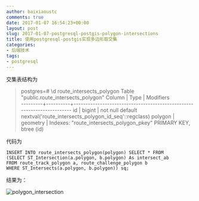 ```yaml
---
author: baixiaoustc
comments: true
date: 2017-01-07 16:54:23+00:00
layout: post
slug: 2017-01-07-postgresql-postgis-polygon-intersections
title: 使用postgresql-postgis实现多边形取交集
categories:
- 后端技术
tags:
- postgresql
---
```




交集表结构为

>postgres=# \d route\_intersects\_polygon		Table "public.route\_intersects\_polygon"
 Column  |   Type   |                               Modifiers                               
---------+----------+-----------------------------------------------------------------------
 id      | bigint   | not null default nextval('route\_intersects\_polygon_id_seq'::regclass)
 polygon | geometry | 
Indexes:
    "route\_intersects\_polygon_pkey" PRIMARY KEY, btree (id)


代码为

	INSERT INTO route_intersects_polygon(polygon) SELECT * FROM
	(SELECT ST_Intersection(a.polygon, b.polygon) As intersect_ab
	FROM route_track_polygon a, route_challenge_polygon b
	WHERE ST_Intersects(a.polygon, b.polygon)) sq;
	
	
结果为：

![polygon_intersection](https://baixiao-1309470472.cos.ap-chengdu.myqcloud.com/image/polygon_intersection.png)
